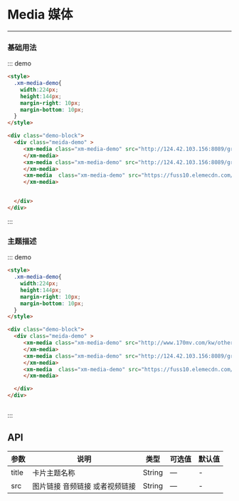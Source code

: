 <style scope>
  .xm-media-demo{
    width:224px;
    height:144px;
    margin-right: 10px;
    margin-bottom: 10px;
  }
</style>

# Media 媒体
----
### 基础用法
<div class="demo-block">
  <div class="meida-demo" >
     <xm-media class="xm-media-demo" src="http://124.42.103.156:8089/group1/M00/12/7B/CgrQc19kJVWAcDDxAAEIBi70ThQ698.amr">
     </xm-media>
     <xm-media class="xm-media-demo" src="http://124.42.103.156:8089/group1/M00/12/29/CgrQc176_fOAfWl1ACVUV6IVQhs429.mp4">
     </xm-media>
     <xm-media  class="xm-media-demo" src="https://fuss10.elemecdn.com/e/5d/4a731a90594a4af544c0c25941171jpeg.jpeg">
     </xm-media>

  </div>
</div>

::: demo
```html
<style>
  .xm-media-demo{
    width:224px;
    height:144px;
    margin-right: 10px;
    margin-bottom: 10px;
  }
</style>

<div class="demo-block">
  <div class="meida-demo" >
     <xm-media class="xm-media-demo" src="http://124.42.103.156:8089/group1/M00/12/7B/CgrQc19kJVWAcDDxAAEIBi70ThQ698.amr">
     </xm-media>
     <xm-media class="xm-media-demo" src="http://124.42.103.156:8089/group1/M00/12/29/CgrQc176_fOAfWl1ACVUV6IVQhs429.mp4">
     </xm-media>
     <xm-media  class="xm-media-demo" src="https://fuss10.elemecdn.com/e/5d/4a731a90594a4af544c0c25941171jpeg.jpeg">
     </xm-media>


  </div>
</div>

```
:::

### 主题描述

<div class="demo-block">
  <div class="meida-demo" >
     <xm-media class="xm-media-demo" src="http://www.170mv.com/kw/other.web.rj01.sycdn.kuwo.cn/resource/n3/2/63/3890495760.mp3" title="呜呜呜呜呜呜呜呜">
     </xm-media>
     <xm-media class="xm-media-demo" src="http://124.42.103.156:8089/group1/M00/12/29/CgrQc176_fOAfWl1ACVUV6IVQhs429.mp4" title="呜呜呜呜呜呜呜呜">
     </xm-media>
     <xm-media  class="xm-media-demo" src="http://124.42.103.156:8089/group1/M00/12/8C/CgrQc1-ffv-AWFh1AAApsORQfjg796.jpg" title="呜呜呜呜呜呜呜呜">
     </xm-media>

  </div>
</div>




::: demo
```html
<style>
  .xm-media-demo{
    width:224px;
    height:144px;
    margin-right: 10px;
    margin-bottom: 10px;
  }
</style>

<div class="demo-block">
  <div class="meida-demo" >
     <xm-media class="xm-media-demo" src="http://www.170mv.com/kw/other.web.rj01.sycdn.kuwo.cn/resource/n3/2/63/3890495760.mp3" title="呜呜呜呜呜呜呜呜">
     </xm-media>
     <xm-media class="xm-media-demo" src="http://124.42.103.156:8089/group1/M00/12/29/CgrQc176_fOAfWl1ACVUV6IVQhs429.mp4" title="呜呜呜呜呜呜呜呜">
     </xm-media>
     <xm-media  class="xm-media-demo" src="https://fuss10.elemecdn.com/e/5d/4a731a90594a4af544c0c25941171jpeg.jpeg" title="呜呜呜呜呜呜呜呜">
     </xm-media>

  </div>
</div>



```
:::




## API

| 参数      | 说明          | 类型      | 可选值                           | 默认值  |
|---------- |-------------- |---------- |--------------------------------  |-------- |
| title | 卡片主题名称| String | — | - |
| src | 图片链接 音频链接 或者视频链接| String   | — | - |

